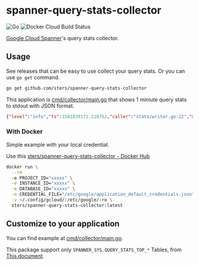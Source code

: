 # spanner-query-stats-collector

![Go](https://github.com/sters/spanner-query-stats-collector/workflows/Go/badge.svg)
![Docker Cloud Build Status](https://img.shields.io/docker/cloud/build/sters/spanner-query-stats-collector?style=plastic)


[Google Cloud Spanner](https://cloud.google.com/spanner)'s query stats collector.

## Usage

See releases that can be easy to use collect your query stats.
Or you can use `go get` command.

```sh
go get github.com/sters/spanner-query-stats-collector
```

This application is [cmd/collector/main.go](https://github.com/sters/spanner-query-stats-collector/blob/master/cmd/collector/main.go) that shows 1 miniute query stats to stdout with JSON format.

```json
{"level":"info","ts":1581839172.210752,"caller":"stats/writer.go:22","msg":"","IntervalEnd":1581839100,"Text":"SELECT 1","TextTruncated":false,"TextFingerprint":0,"ExecutionCount":78,"AvgLatencySeconds":0.0005415128205128205,"AvgRows":1,"AvgBytes":8,"AvgRowsScanned":0,"AvgCPUSeconds":0.00002253846153846154}
```

### With Docker

Simple example with your local credential.

Use this [sters/spanner-query-stats-collector - Docker Hub](https://hub.docker.com/r/sters/spanner-query-stats-collector)

```sh
docker run \
  --rm
  -e PROJECT_ID="xxxxx" \
  -e INSTANCE_ID="xxxxx" \
  -e DATABASE_ID="xxxxx" \
  -e CREDENTIAL_FILE="/etc/google/application_default_credentials.json" \
  -v ~/.config/gcloud/:/etc/google/:ro \
  sters/spanner-query-stats-collector:latest
```

## Customize to your application

You can find example at [cmd/collector/main.go](https://github.com/sters/spanner-query-stats-collector/blob/master/cmd/collector/main.go).

This package support only `SPANNER_SYS.QUERY_STATS_TOP_*` Tables, from [This document](https://cloud.google.com/spanner/docs/query-stats-tables).

